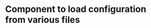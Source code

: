 Component to load configuration from various files
==================================================